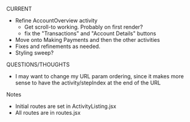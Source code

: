CURRENT
- Refine AccountOverview activity
  - Get scroll-to working. Probably on first render?
  - fix the "Transactions" and "Account Details" buttons
- Move onto Making Payments and then the other activities
- Fixes and refinements as needed.
- Styling sweep? 

QUESTIONS/THOUGHTS
- I may want to change my URL param ordering, since it makes more sense to have the activity/stepIndex at the end of the URL

Notes
- Initial routes are set in ActivityListing.jsx
- All routes are in routes.jsx

